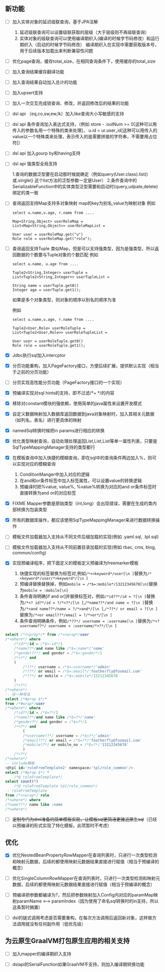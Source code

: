 ## 新功能

- [ ] 加入实体对象的延迟级联查询，基于JPA注解

  1. 延迟级联查询可以设置级联获取的层级（大于层级则不再级联查询）
  2. 实体对象的级联查询可以使用编译期织入(编译的时候字节码修改）和运行期织入（启动的时候字节码修改）
   编译期织入在实现中需要获取版本号，用于后续版本加载出来判断兼容性问题

- [ ] 优化page查询，缓存total_size，在相同查询条件下，使用缓存的total_size

- [ ] 加入查询结果缓存翻译功能

- [ ] 加入查询结果自动加入总计的功能

- [ ] 加入upsert支持

- [ ] 加入一次交互完成锁查询、修改，并返回修改后的结果的功能

- [ ] dsl api （eq,co,sw,ew,lk）加入like查询大小写敏感的支持

- [ ] dsl api 条件查询加入表达式支持，（例如 store - :outNum >= 0[这种可以用传入的参数名用一个特殊的类来处理]， u.id = ur.user_id[这种可以用传入的value以一个特殊类来处理，表示传入的是需要拼接的字符串，不需要用占位符]）

- [ ] dsl api 加入gourp by和having支持

- [ ] dsl api 强类型全局支持

    1.查询的数据泛型要在启动那时候就确定（例如query(User.class).list()或.single() 这个list方法的泛型参数一定是User）
    2.条件查询中的SerializableFunction中的实体类型泛型需要和启动时(query,udpate,delete)绑定的类一致 

- [ ] 查询返回支持Map支持多对象映射
    map的key为别名,value为映射对象
    例如
    ```
    select u.name,u.age, r.name from ....
    
    Map<String,Object> userRoleMap = 
    List<Map<String,Object>> userRoleMapList =     
    
    User user = userRoleMap.get("u")
    Role role = userRoleMap.get("role");
    ```

- [ ] 查询返回支持Tuple
    类似Map，但是可以支持强类型，因为是强类型，所以返回数据的个数要与Tuple对象的个数匹配
    例如
    ```
    select u.name, u.age from ....
    
    Tuple2<String,Integer> userTuple = 
    List<Tuple2<String,Integer>> userTupleList =     
    
    String name = userTuple.get0()
    Integer age = userTuple.get1();
    ```
    
    如果是多个对象类型，则对象的顺序以别名的顺序为准

    例如
    ```
    select u.name,u.age, r.name from ....
    
    Tuple2<User,Role> userRoleTuple = 
    List<Tuple2<User,Role>> userRoleTupleList =     
    
    User user = userRoleTuple.get0()
    Role role = userRoleTuple.get1();
    ```

- [x] Jdbc执行sql加入intercptor

- [x] 分页功能重构，加入PageFactory接口，方便后续扩展，提供默认实现（相当于之前的分页功能）
  
- [ ] 分页实现高性能分页功能（PageFactory接口的一个实现） 

- [x] 预编译实现对sql hints的支持，即不过滤/*+ */的内容
  
- [x] 移除对constant模块的强依赖，使用简单的java属性来设置开发模式

- [x] 自定义数据映射加入数据库返回数据到java对象映射时，加入其相关元数据（如列名，表名）进行更具体的映射
- [x] namedSql转换时候把in params进行相应的转换
- [x] 优化类型映射查询，自动处理处理返回List<Integer>,List<String>,List<Long>等单一属性列表，只要是SqlTypeMappingManager支持的类型都行
- [x] 在模板查询中加入快捷的模糊查询，即在sql中的查询条件两边加入%，则可以实现对应的模糊查询

   1. ConditionManger中加入对应的逻辑
   2. 在and和or条件标签中加入标签属性，可以设置value的转换逻辑
   3. 预编译时把%value, value%, %value%转换为对应的and or条件标签时直接转换为and or的对应标签

- [x] FIXME Mapper参数是原始类型（int,long）会出现错误，需要在生成的类内部转换为包装类型

- [x] 所有的数据库操作，都应该使用SqlTypeMappingManager来进行数据转换操作

- [ ] 模板文件加载器加入支持从不同文件后缀加载的实现(例如 .yaml.sql, .tpl.sql)

- [ ] 模板文件加载器加入支持从不同前置目录加载的实现(例如 rbac, cms, blog, common/config)

- [x] 实现预编译程序，把下面定义的模板定义预编译为freemarker模板

    1. 快捷实现的标签替换为标签对,例如`/*<<keyword*/user[\n ]`替换为`/*<keyword*/user/*>keyword*/[\n ]`
    2. 预编译替换替换掉，例如`mobile = /*$=:mobile*/13212345678[\n]`替换为`mobile = :mobile[\n]`
    3. 条件查询明确[if and or]并替换标签对，例如`/*id??*/id = ?[\n ]`替换为`/*<? id?*/id = ?/*>?*/[\n ]`,`/*name??*/and name = ?[\n ]`替换为`/*<and name??*/name = ?/*>and*/[\n ]`,`/*??*/ or email = ?[\n ]`替换为`/*<or email??*/email = ?/*>or*/[\n ]`
    4. 条件查询明确条件，例如`/*??*/ username = :username[\n ]`替换为`/*<? username??*/ username = :username/*>?*/[\n ]`
```sql
select /*<<prop*/* from /*<<wrap*/user
/*<where*/ where
    /*id?*/id = /*$=:id*/1
    /*name??*/and name like /*$=:name*/'name'
    /*gender??*/ and gender = /*$=:gender*/1
    /*<?*/ and
    (
        /*??*/ username = /*$=:username*/'admin'
        /*??*/ or email = /*$=:email*/'featherfly@foxmail.com'
        /*??*/ or mobile = /*$=:mobile*/13212345678
    )
    /*>?*/
/*>where*/
-- 另一种写法
select /*#prop $*/*
from /*#wrap*/user
/*<where*/ where
    /*id?*/id = /*$=?*/1
    /*name??*/and name like /*$=?*/'name'
    /*gender?*/ and gender = /*$=?*/1
    /*<?*/ and
        (
        /*username??*/ username = /*$=?*/'admin'
        /*email??*/ or email = /*$=?*/'featherfly@foxmail.com'
        /*mobile??*/ or mobile_no = /*$=?*/'13212345678'
        )
    /*>?*/
/*>where*/
-- include模板
<@tpl id='roleFromTemplate2' namespace='tpl/role_common'/>
select /*#prop $*/ *
    /*@ roleFromTemplate*/
select count(*)
    /*@ roleFromTemplate tpl/role_common*/
-- roleFromTemplate
from /*<<wrap*/ role
/*<where*/ where
/*name??*/ name like :name
/*>where*/
```

- [ ] ~~定制专门为dml准备的简单模板实现，让模板sql更简洁更接近原生sql~~（已经以预编译的形式实现了特化模板，此项暂时不考虑）

## 优化

- [x] 优化NestedBeanPropertyRowMapper在查询列表时，只进行一次类型检测和映射元数据，后续的都使用映射元数据结果直接进行赋值（相当于预编译的概念）

- [ ] 优化SingleColumnRowMapper在查询列表时，只进行一次类型检测和映射元数据，后续的都使用映射元数据结果直接进行赋值（相当于预编译的概念）

- [ ] 预编译把参数都编译为?，然后把参数映射加入Config内对应的paramMap映射paramName <--> paramIndex（因为使用了命名sql转换时的in支持，所以这条暂时搁置）

- [ ] dsl的链式调用考虑是否需要重构，在每次方法调用后返回新对象，这样做方法调用就没有任何副作用（低优先级）

## 为云原生GraalVM打包原生应用的相关支持

- [ ] 加入mapper的编译期织入支持

- [ ] dslapi的SerialFunction如果GraalVM不支持，则加入编译期转换功能